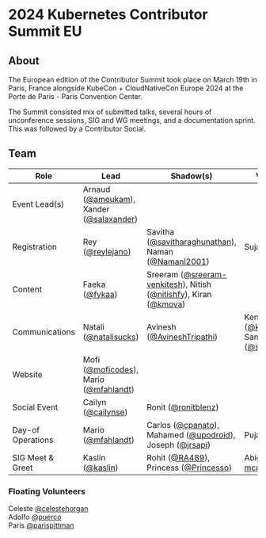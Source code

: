 # 2024 Kubernetes Contributor Summit EU

## About
The European edition of the Contributor Summit took place on March 19th in Paris, France alongside KubeCon + CloudNativeCon Europe 2024 at the Porte de Paris - Paris Convention Center.

The Summit consisted mix of submitted talks, several hours of unconference sessions, SIG and WG meetings, and a documentation sprint. This was followed by a Contributor Social.

## Team
| Role | Lead | Shadow(s) | Volunteer(s) |
|---|---|---|---|
| Event Lead(s) | Arnaud ([@ameukam](https://github.com/ameukam)), Xander ([@salaxander](https://github.com/salaxander)) | | |
| Registration | Rey ([@reylejano](https://github.com/reylejano)) | Savitha ([@savitharaghunathan](https://github.com/savitharaghunathan)), Naman ([@Namanl2001](https://github.com/Namanl2001))  | Sujay ([@SD-13](https://github.com/SD-13)) |
| Content | Faeka ([@fykaa](https://github.com/fykaa)) | Sreeram ([@sreeram-venkitesh](https://github.com/sreeram-venkitesh)), Nitish ([@nitishfy](https://github.com/nitishfy)), Kiran ([@kmova](https://github.com/kmova)) | |
| Communications | Natali ([@natalisucks](https://github.com/natalisucks)) | Avinesh ([@AvineshTripathi](https://github.com/AvineshTripathi)) | Kendall ([@kendallnelson](https://github.com/kendallnelson)), Sandipan ([@sandipanpanda](https://github.com/sandipanpanda)) |
| Website | Mofi ([@moficodes](https://github.com/moficodes)), Mario ([@mfahlandt](https://github.com/mfahlandt)) | | |
| Social Event | Cailyn ([@cailynse](https://github.com/cailynse)) | Ronit ([@ronitblenz](https://github.com/ronitblenz)) | |
| Day-of Operations | Mario ([@mfahlandt](https://github.com/mfahlandt)) | Carlos ([@cpanato](https://github.com/cpanato)), Mahamed ([@upodroid](https://github.com/upodroid)), Joseph ([@jrsapi](https://github.com/jrsapi)) | Puja ([@puja108](https://github.com/puja108)) |
| SIG Meet & Greet | Kaslin ([@kaslin](https://github.com/kaslin)) | Rohit ([@RA489](https://github.com/RA489)), Princess ([@Princesso](https://github.com/Princesso)) | Abigail ([@a-mccarthy](https://github.com/a-mccarthy)) |

### Floating Volunteers
Celeste [@celestehorgan](https://github.com/celestehorgan)<br>
Adolfo [@puerco](https://github.com/puerco)<br>
Paris [@parispittman](https://github.com/parispittman)
